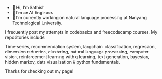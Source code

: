 - 👋 Hi, I’m Sathish
- 👀 I’m an AI Engineer. 
- 🌱 I’m currently working on natural language processing at Nanyang Technological University.

I frequently post my attempts in codebasics and freecodecamp courses. My repositories include:  

Time-series, recommendation system, langchain, classification, regression, dimension reduction, clustering, natural language processing, computer vision, reinforcement learning with q learning, text generation, bayesian, hidden markov, data visualisation & python fundamentals.

Thanks for checking out my page!

<!---
Sathishk2/Sathishk2 is a ✨ special ✨ repository because its `README.md` (this file) appears on your GitHub profile.
You can click the Preview link to take a look at your changes.
--->
